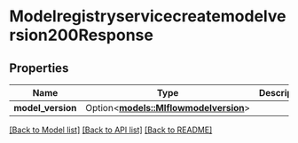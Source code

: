 # Modelregistryservicecreatemodelversion200Response

## Properties

Name | Type | Description | Notes
------------ | ------------- | ------------- | -------------
**model_version** | Option<[**models::Mlflowmodelversion**](mlflowmodelversion.md)> |  | [optional]

[[Back to Model list]](../README.md#documentation-for-models) [[Back to API list]](../README.md#documentation-for-api-endpoints) [[Back to README]](../README.md)


